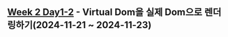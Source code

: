 ## [Week 2 Day1-2](https://github.com/solp721/whatever_react?tab=readme-ov-file#week-2) - Virtual Dom을 실제 Dom으로 렌더링하기(2024-11-21 ~ 2024-11-23)
